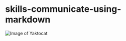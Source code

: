 # skills-communicate-using-markdown
![Image of Yaktocat](https://octodex.github.com/images/yaktocat.png)

